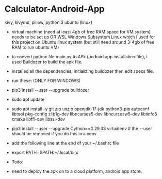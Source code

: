 # Calculator-Android-App
kivy, kivymd, pillow, python 3 ubuntu (linux)

- virtual machine (need at least 4gb of free RAM space for VM system) needs to be set up OR WSL Windows Subsystem Linux which I used for this project on Ubuntu linux system (but still need around 3-4gb of free RAM to run ubuntu VM)
- to convert python file main.py to APk (android app installation file), i used Buildozer to build the apk file.
- installed all the dependencies, initializing buildozer then edit specs file.

- run these: (ONLY FOR WINDOWS)
-   pip3 install --user --upgrade buildozer
-   sudo apt update
-   sudo apt install -y git zip unzip openjdk-17-jdk python3-pip autoconf libtool pkg-config zlib1g-dev libncurses5-dev libncursesw5-dev libtinfo5 cmake libffi-dev libssl-dev
-   pip3 install --user --upgrade Cython==0.29.33 virtualenv  # the --user should be removed if you do this in a venv

- add the following line at the end of your ~/.bashrc file
-   export PATH=$PATH:~/.local/bin/


- Todo:
-   need to deploy the apk on to a cloud platform, android app store.
